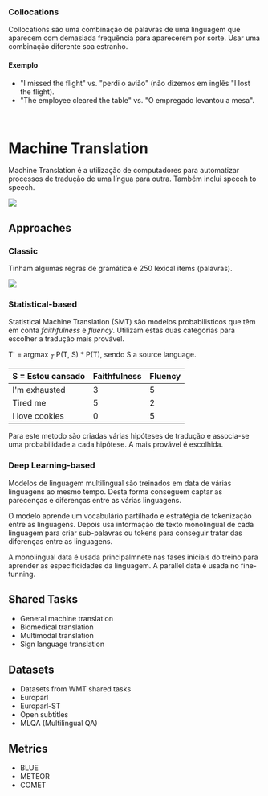 ### Collocations

Collocations são uma combinação de palavras de uma linguagem que aparecem com demasiada frequência para aparecerem por sorte. Usar uma combinação diferente soa estranho.

#### Exemplo

- "I missed the flight" vs. "perdi o avião" (não dizemos em inglês "I lost the flight).
- "The employee cleared the table" vs. "O empregado levantou a mesa".

<br>

# Machine Translation

Machine Translation é a utilização de computadores para automatizar processos de tradução de uma língua para outra. Também inclui speech to speech.

<img src="Imagens/Aula13 Speech to Speech MT.png">

## Approaches

### Classic

Tinham algumas regras de gramática e 250 lexical items (palavras).

<img src="Imagens/Aula13 Classic Approach MT.png">

### Statistical-based

Statistical Machine Translation (SMT) são modelos probabilisticos que têm em conta _faithfulness_ e _fluency_. Utilizam estas duas categorias para escolher a tradução mais provável.

T' = argmax $_T$ P(T, S) \* P(T), sendo S a source language.

| S = Estou cansado | Faithfulness | Fluency |
| ----------------- | ------------ | ------- |
| I'm exhausted     | 3            | 5       |
| Tired me          | 5            | 2       |
| I love cookies    | 0            | 5       |

Para este metodo são criadas várias hipóteses de tradução e associa-se uma probabilidade a cada hipótese. A mais provável é escolhida.

### Deep Learning-based

Modelos de linguagem multilingual são treinados em data de várias linguagens ao mesmo tempo. Desta forma conseguem captar as parecenças e diferenças entre as várias linguagens.

O modelo aprende um vocabulário partilhado e estratégia de tokenização entre as linguagens. Depois usa informação de texto monolingual de cada linguagem para criar sub-palavras ou tokens para conseguir tratar das diferenças entre as linguagens.

A monolingual data é usada principalmnete nas fases iniciais do treino para aprender as especificidades da linguagem. A parallel data é usada no fine-tunning.

## Shared Tasks

- General machine translation
- Biomedical translation
- Multimodal translation
- Sign language translation

## Datasets

- Datasets from WMT shared tasks
- Europarl
- Europarl-ST
- Open subtitles
- MLQA (Multilingual QA)

## Metrics

- BLUE
- METEOR
- COMET
